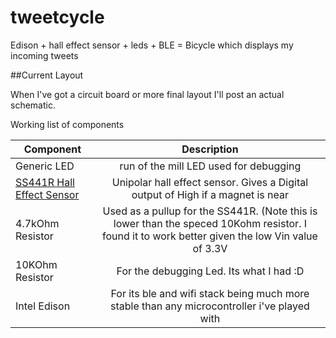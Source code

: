 tweetcycle
==========

Edison + hall effect sensor + leds + BLE = Bicycle which displays my incoming tweets


##Current Layout

When I've got a circuit board or more final layout I'll post an actual schematic.

Working list of components

| Component | Description |
|-----------|:-----------:|
| Generic LED | run of the mill LED used for debugging |
| [SS441R Hall Effect Sensor](http://www.mouser.com/ProductDetail/Honeywell/SS441R/?qs=HFYp5o5XvgJXLWeoEruO7A%3D%3D) | Unipolar hall effect sensor. Gives a Digital output of High if a magnet is near |
| 4.7kOhm Resistor | Used as a pullup for the SS441R.  (Note this is lower than the speced 10Kohm resistor.  I found it to work better given the low Vin value of 3.3V |
| 10KOhm Resistor | For the debugging Led.  Its what I had :D |
| Intel Edison | For its ble and wifi stack being much more stable than any microcontroller i've played with |

